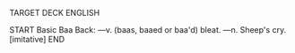 TARGET DECK
ENGLISH

START
Basic
Baa
Back: —v. (baas, baaed or baa'd) bleat. —n. Sheep's cry. [imitative]
END
